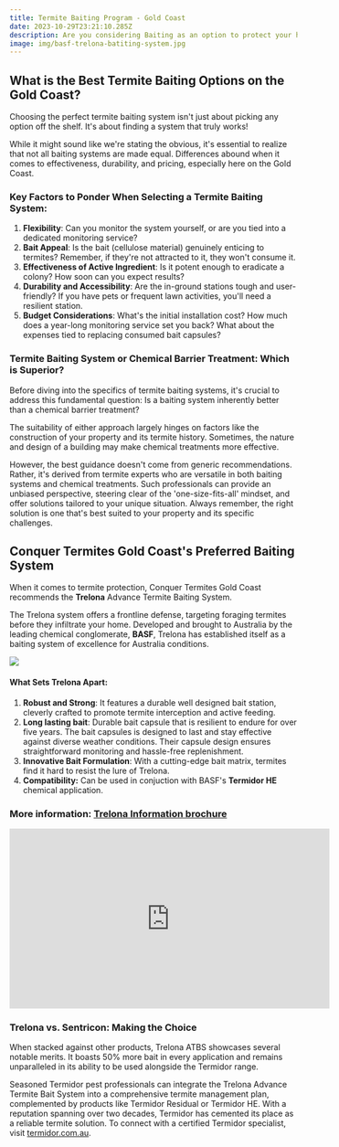 ```yaml
---
title: Termite Baiting Program - Gold Coast
date: 2023-10-29T23:21:10.285Z
description: Are you considering Baiting as an option to protect your home from termites?
image: img/basf-trelona-batiting-system.jpg
---
```

## What is the Best Termite Baiting Options on the Gold Coast?

Choosing the perfect termite baiting system isn't just about picking any option off the shelf. It's about finding a system that truly works!

While it might sound like we're stating the obvious, it's essential to realize that not all baiting systems are made equal. Differences abound when it comes to effectiveness, durability, and pricing, especially here on the Gold Coast.

### Key Factors to Ponder When Selecting a Termite Baiting System:

1. **Flexibility**: Can you monitor the system yourself, or are you tied into a dedicated monitoring service?
2. **Bait Appeal**: Is the bait (cellulose material) genuinely enticing to termites? Remember, if they're not attracted to it, they won't consume it.
3. **Effectiveness of Active Ingredient**: Is it potent enough to eradicate a colony? How soon can you expect results?
4. **Durability and Accessibility**: Are the in-ground stations tough and user-friendly? If you have pets or frequent lawn activities, you'll need a resilient station.
5. **Budget Considerations**: What's the initial installation cost? How much does a year-long monitoring service set you back? What about the expenses tied to replacing consumed bait capsules?

### Termite Baiting System or Chemical Barrier Treatment: Which is Superior?

Before diving into the specifics of termite baiting systems, it's crucial to address this fundamental question: Is a baiting system inherently better than a chemical barrier treatment?

The suitability of either approach largely hinges on factors like the construction of your property and its termite history. Sometimes, the nature and design of a building may make chemical treatments more effective.

However, the best guidance doesn't come from generic recommendations. Rather, it's derived from termite experts who are versatile in both baiting systems and chemical treatments. Such professionals can provide an unbiased perspective, steering clear of the 'one-size-fits-all' mindset, and offer solutions tailored to your unique situation. Always remember, the right solution is one that's best suited to your property and its specific challenges.

## Conquer Termites Gold Coast's Preferred Baiting System

When it comes to termite protection, Conquer Termites Gold Coast recommends the **Trelona** Advance Termite Baiting System.

The Trelona system offers a frontline defense, targeting foraging termites before they infiltrate your home. Developed and brought to Australia by the leading chemical conglomerate, **BASF**, Trelona has established itself as a baiting system of excellence for Australia conditions.

![](img/trelona-baiting-system.jpg)

#### What Sets Trelona Apart:

1. **Robust and Strong**: It features a durable well designed bait station, cleverly crafted to promote termite interception and active feeding.
2. **Long lasting bait**: Durable bait capsule that is resilient to endure for over five years. The bait capsules is designed to last  and stay effective against diverse weather conditions. Their capsule design ensures straightforward monitoring and hassle-free replenishment.
3. **Innovative Bait Formulation**: With a cutting-edge bait matrix, termites find it hard to resist the lure of Trelona.
4.  **Compatibility:** Can be used in conjuction with BASF's **Termidor HE** chemical application. 

### More information: [Trelona Information brochure](https://pest-control.basf.com.au/sites/basf.com.au/files/2023-08/214037_PSS_Trelona_Fact_Sheet_Update_Jul23_WEB_v3.pdf)

<iframe width="560" height="315" src="https://www.youtube.com/embed/0XtxOUnOzd0?si=NNnSBAx0sIrNIHYp" title="YouTube video player" frameborder="0" allow="accelerometer; autoplay; clipboard-write; encrypted-media; gyroscope; picture-in-picture; web-share" allowfullscreen></iframe>

### Trelona vs. Sentricon: Making the Choice

When stacked against other products, Trelona ATBS showcases several notable merits. It boasts 50% more bait in every application and remains unparalleled in its ability to be used alongside the Termidor range.

Seasoned Termidor pest professionals can integrate the Trelona Advance Termite Bait System into a comprehensive termite management plan, complemented by products like Termidor Residual or Termidor HE. With a reputation spanning over two decades, Termidor has cemented its place as a reliable termite solution. To connect with a certified Termidor specialist, visit [termidor.com.au](https://www.termidor.com.au/).